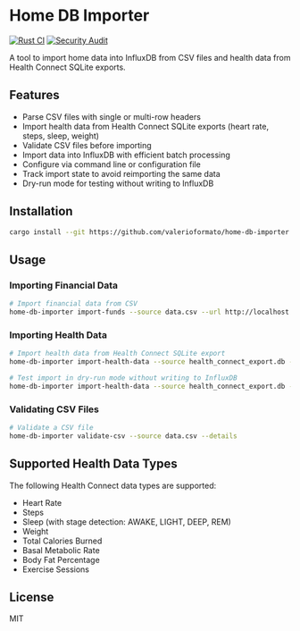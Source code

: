 # Home DB Importer

[![Rust CI](https://github.com/yourusername/home-db-importer/actions/workflows/rust.yml/badge.svg)](https://github.com/yourusername/home-db-importer/actions/workflows/rust.yml)
[![Security Audit](https://github.com/yourusername/home-db-importer/actions/workflows/security-audit.yml/badge.svg)](https://github.com/yourusername/home-db-importer/actions/workflows/security-audit.yml)

A tool to import home data into InfluxDB from CSV files and health data from Health Connect SQLite exports.

## Features

- Parse CSV files with single or multi-row headers
- Import health data from Health Connect SQLite exports (heart rate, steps, sleep, weight)
- Validate CSV files before importing
- Import data into InfluxDB with efficient batch processing
- Configure via command line or configuration file
- Track import state to avoid reimporting the same data
- Dry-run mode for testing without writing to InfluxDB

## Installation

```bash
cargo install --git https://github.com/valerioformato/home-db-importer
```

## Usage

### Importing Financial Data

```bash
# Import financial data from CSV
home-db-importer import-funds --source data.csv --url http://localhost:8086 --org myorg --bucket mybucket --token mytoken --measurement home_data
```

### Importing Health Data

```bash
# Import health data from Health Connect SQLite export
home-db-importer import-health-data --source health_connect_export.db --url http://localhost:8086 --bucket health_data --token your_token --state-file health_import_state.json

# Test import in dry-run mode without writing to InfluxDB
home-db-importer import-health-data --source health_connect_export.db --url http://localhost:8086 --bucket health_data --token your_token --dry-run
```

### Validating CSV Files

```bash
# Validate a CSV file
home-db-importer validate-csv --source data.csv --details
```

## Supported Health Data Types

The following Health Connect data types are supported:

- Heart Rate
- Steps
- Sleep (with stage detection: AWAKE, LIGHT, DEEP, REM)
- Weight
- Total Calories Burned
- Basal Metabolic Rate
- Body Fat Percentage
- Exercise Sessions

## License

MIT
